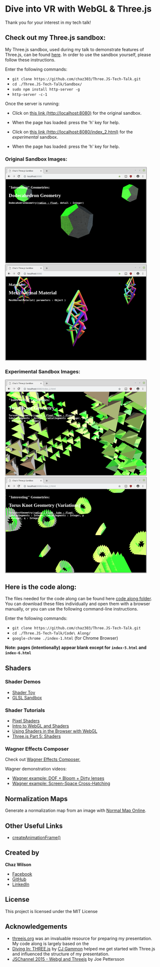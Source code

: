 # Dive into VR with WebGL & Three.js

Thank you for your interest in my tech talk!

## Check out my Three.js sandbox:

My Three.js sandbox, used during my talk to demonstrate features of Three.js, can be found [here](https://github.com/chaz303/Three.JS-Tech-Talk/tree/master/Sandbox). In order to use the sandbox yourself, please follow these instructions.

Enter the following commands:

* `git clone https://github.com/chaz303/Three.JS-Tech-Talk.git`
* `cd ./Three.JS-Tech-Talk/Sandbox/`
* `sudo npm install http-server -g`
* `http-server -c-1`

Once the server is running:

* Click on [this link (http://localhost:8080)](http://localhost:8080) for the original sandbox.
* When the page has loaded: press the 'h' key for help.

* Click on [this link (http://localhost:8080/index_2.html)](http://localhost:8080/index_2.html) for the *experimental* sandbox.
* When the page has loaded: press the 'h' key for help.

### Original Sandbox Images: ###
<img src="./img/dodecahedronlight.png" alt="Dodecahedron with Lighting" height="317" width="466">
<img src="./img/torusnormal.png" alt="Torus with Normal Mapping" height="317" width="466">

### Experimental Sandbox Images: ###

<img src="./img/experimental1.png" alt="Experimental Image 1" height="317" width="466">
<img src="./img/experimental2.png" alt="Experimental Image 2" height="317" width="466">

## Here is the code along:

The files needed for the code along can be found here [code along folder](https://github.com/chaz303/Three.JS-Tech-Talk/tree/master/Code%20Along). You can download these files individually and open them with a browser manually, or you can use the following command-line instructions.

Enter the following commands:
* `git clone https://github.com/chaz303/Three.JS-Tech-Talk.git`
* `cd ./Three.JS-Tech-Talk/Code\ Along/`
* `google-chrome ./index-1.html` (for Chrome Browser)

**Note: pages (intentionally) appear blank except for `index-5.html` and `index-6.html`**

## Shaders

### Shader Demos

* [Shader Toy](https://www.shadertoy.com/)
* [GLSL Sandbox](http://glslsandbox.com/)

### Shader Tutorials

* [Pixel Shaders](http://pixelshaders.com/)
* [Intro to WebGL and Shaders](https://www.youtube.com/watch?v=XNbtwyWh9HA)
* [Using Shaders in the Browser with WebGL](https://www.youtube.com/watch?v=9dPPDf3ZBBI)
* [Three.js Part 5: Shaders](https://www.youtube.com/watch?v=uD4GnMsAH1U)

### Wagner Effects Composer

Check out [Wagner Effects Composer](https://github.com/spite/Wagner),

Wagner demonstration videos:

* [Wagner example: DOF + Bloom + Dirty lenses](https://www.youtube.com/watch?v=yKeYxyWcbqE)
* [Wagner example: Screen-Space Cross-Hatching](https://www.youtube.com/watch?v=BRKRo0ZjAbc)

## Normalization Maps

Generate a normalization map from an image with [Normal Map Online](http://cpetry.github.io/NormalMap-Online/).

## Other Useful Links

* [createAnimationFrame()](https://developer.mozilla.org/en-US/docs/Web/API/window/requestAnimationFrame)

## Created by

**Chaz Wilson**

* [Facebook](https://www.facebook.com/chaz303)
* [GitHub](https://github.com/chaz303)
* [LinkedIn](https://www.linkedin.com/in/chaz-wilson-638174179/)

## License

This project is licensed under the MIT License

## Acknowledgements

* [threejs.org](https://threejs.org/) was an invaluable resource for preparing my presentation. My code along is largely based on the 
* [Diving In: THREE.js](https://www.youtube.com/playlist?list=PL08jItIqOb2qyMOhtEUoLh100KpccQiRf) by [CJ Gammon](https://www.youtube.com/user/cjgammon/) helped me get started with Three.js and influenced the structure of my presentation.
* [JSChannel 2015 - Webgl and Threejs](https://www.youtube.com/watch?v=WC0KJCrTkvg) by Joe Pettersson
